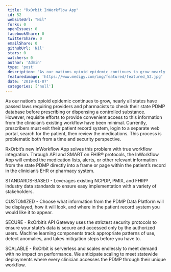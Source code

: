 ```yaml
--- 
 title: "RxOrbit InWorkflow App" 
 id: 52  
 websiteUrl: "Nil" 
 forks: 0 
 openIssues: 0  
 facebookShare: 0  
 twitterShare: 0  
 emailShare: 0  
 githubUrl: 'Nil'
 stars: 0 
 watchers: 0 
 author: 'Admin' 
 type: 'post' 
 description: "As our nations opioid epidemic continues to grow nearly all states have passed laws requiring providers and pharmacists to check their state PDMP data"
 featuredimage: 'https://www.medigy.com/img/featured/featured_52.jpg' 
 date: '2019-01-07'
 categories: ['null']
---
```

As our nation’s opioid epidemic continues to grow, nearly all states have passed laws requiring providers and pharmacists to check their state PDMP database before prescribing or dispensing a controlled substance. However, requisite efforts to provide convenient access to this information from the clinician’s existing workflow have been minimal. Currently, prescribers must exit their patient record system, login to a separate web portal, search for the patient, then review the medications. This process is problematic both from a time and security perspective.

RxOrbit’s new InWorkflow App solves this problem with true workflow integration. Through API and SMART on FHIR® protocols, the InWorkflow App will embed the medication lists, alerts, or other relevant information from the state PDMP directly into a frame or page within the patient’s record in the clinician’s EHR or pharmacy system.

STANDARDS-BASED - Leverages existing NCPDP, PMIX, and FHIR® industry data standards to ensure easy implementation with a variety of stakeholders.

CUSTOMIZED - Choose what information from the PDMP Data Platform will be displayed, how it will look, and where in the patient record system you would like it to appear.

SECURE - RxOrbit’s API Gateway uses the strictest security protocols to ensure your state’s data is secure and accessed only by the authorized users. Machine learning components track appropriate patterns of use, detect anomalies, and takes mitigation steps before you have to.

SCALABLE - RxOrbit is serverless and scales endlessly to meet demand with no impact on performance. We anticipate scaling to meet statewide deployments where every clinician accesses the PDMP through their unique workflow.